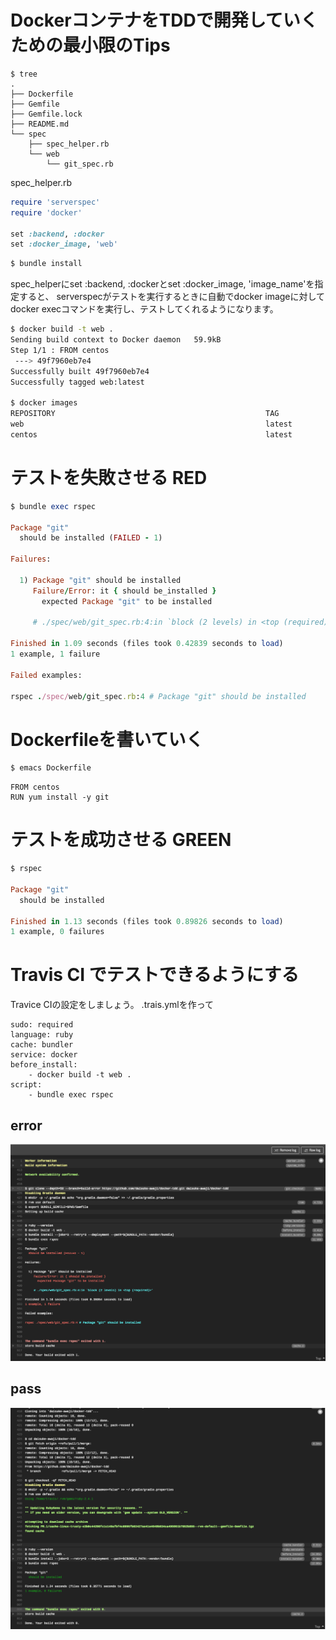 # DockerコンテナをTDDで開発していくための最小限のTips

```
$ tree
.
├── Dockerfile
├── Gemfile
├── Gemfile.lock
├── README.md
└── spec
    ├── spec_helper.rb
    └── web
        └── git_spec.rb
```

spec_helper.rb

```ruby
require 'serverspec'
require 'docker'

set :backend, :docker
set :docker_image, 'web'
```

```bash
$ bundle install
```

spec_helperにset :backend, :dockerとset :docker_image, 'image_name'を指定すると、 serverspecがテストを実行するときに自動でdocker imageに対してdocker execコマンドを実行し、テストしてくれるようになります。


```bash
$ docker build -t web .
Sending build context to Docker daemon   59.9kB
Step 1/1 : FROM centos
 ---> 49f7960eb7e4
Successfully built 49f7960eb7e4
Successfully tagged web:latest

$ docker images
REPOSITORY                                               TAG                 IMAGE ID            CREATED             SIZE
web                                                      latest              49f7960eb7e4        5 weeks ago         200MB
centos                                                   latest              49f7960eb7e4        5 weeks ago         200MB
```

# テストを失敗させる RED


```ruby
$ bundle exec rspec

Package "git"
  should be installed (FAILED - 1)

Failures:

  1) Package "git" should be installed
     Failure/Error: it { should be_installed }
       expected Package "git" to be installed

     # ./spec/web/git_spec.rb:4:in `block (2 levels) in <top (required)>'

Finished in 1.09 seconds (files took 0.42839 seconds to load)
1 example, 1 failure

Failed examples:

rspec ./spec/web/git_spec.rb:4 # Package "git" should be installed
```

# Dockerfileを書いていく

```bash
$ emacs Dockerfile
```


```
FROM centos
RUN yum install -y git
```

# テストを成功させる GREEN

```ruby
$ rspec

Package "git"
  should be installed

Finished in 1.13 seconds (files took 0.89826 seconds to load)
1 example, 0 failures
```

# Travis CI でテストできるようにする

Travice CIの設定をしましょう。
.trais.ymlを作って
```
sudo: required
language: ruby
cache: bundler
service: docker
before_install:
    - docker build -t web .
script:
    - bundle exec rspec
```

## error
![](/png/travis_error.png)

## pass
![](/png/travis_passed.png)
